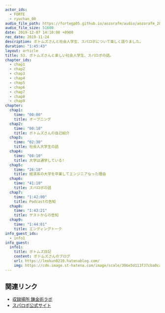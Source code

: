 ```yaml
---
actor_ids:
  - FORTE
  - ryuchan_00
audio_file_path: https://fortegp05.github.io/aozorafm/audio/aozorafm_20191207_01.mp3
audio_file_size: 51600
date: 2019-12-07 14:10:00 +0900
rec_date: 2019-11-24
description: ボトムズさんと社会人学生、スパロボについて楽しく語りました。
duration: "1:45:43"
layout: article
title: 53. ボトムズさんと楽しい社会人学生、スパロボの話。
chapter_ids:
  - chap1
  - chap2
  - chap3
  - chap4
  - chap5
  - chap6
  - chap7
  - chap8
  - chap9
chapter:
  chap1:
    time: "00:00"
    title: オープニング
  chap2:
    time: "00:10"
    title: ボトムズさんの自己紹介
  chap3:
    time: "02:30"
    title: 社会人大学生の話
  chap4:
    time: "08:10"
    title: 大学は通学している!
  chap5:
    time: "26:10"
    title: 経済系の大学を卒業してエンジニアなった理由
  chap6:
    time: "41:10"
    title: スパロボの話
  chap7:
    time: "1:42:00"
    title: Podcastの告知
  chap8:
    time: "1:43:21"
    title: ゲストからの告知
  chap9:
    time: "1:44:01"
    title: エンディングトーク
info_guest_ids:
  - info1
info_guest:
  info1:
    title: ボトムズ日記
    content: ボトムズさんのブログ
    url: https://leokun0210.hatenablog.com/
    img: https://cdn.image.st-hatena.com/image/scale/306e5d113f37cba0ca286ccbb8d414da7a160027/backend=imager;enlarge=0;height=1000;version=1;width=1200/https%3A%2F%2Fcdn.user.blog.st-hatena.com%2Fdefault_entry_og_image%2F132186233%2F1570191438767421
---
```


## 関連リンク
- [収録場所 錬金術ラボ](https://note.mu/oyakata2438/n/n61dfd82ab189)
- [スパロボ公式サイト](https://www.suparobo.jp/)
